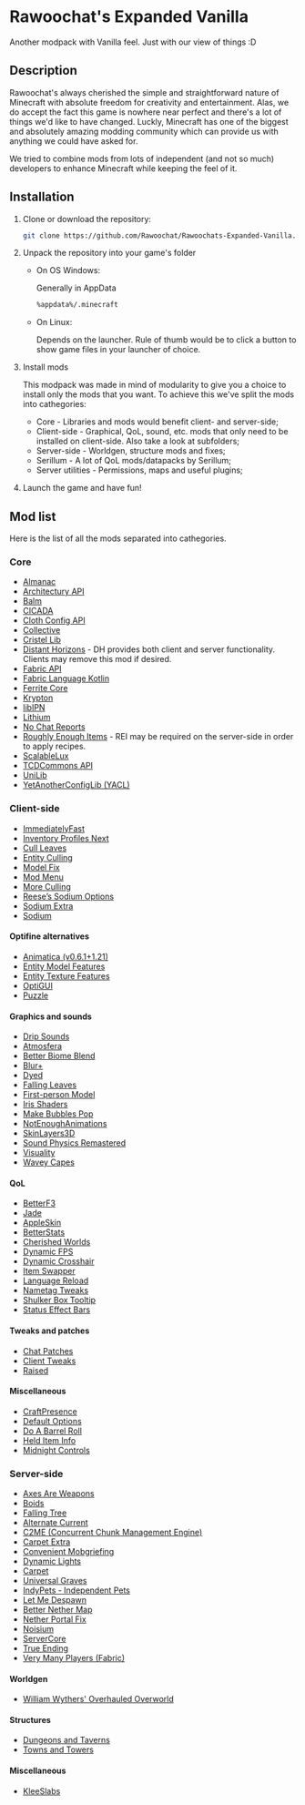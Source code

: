 # Rawoochat's Expanded Vanilla
Another modpack with Vanilla feel. Just with our view of things :D
## Description
Rawoochat's always cherished the simple and straightforward nature of Minecraft with absolute freedom for creativity and entertainment.
Alas, we do accept the fact this game is nowhere near perfect and there's a lot of things we'd like to have changed.
Luckly, Minecraft has one of the biggest and absolutely amazing modding community which can provide us with anything we could have asked for.

We tried to combine mods from lots of independent (and not so much) developers to enhance Minecraft while keeping the feel of it.

## Installation
1) Clone or download the repository:

   ```bash
   git clone https://github.com/Rawoochat/Rawoochats-Expanded-Vanilla.git
   ```
   
3) Unpack the repository into your game's folder
   
   * On OS Windows:
     
     Generally in AppData
     
     ```bash
     %appdata%/.minecraft
     ```

   * On Linux:
     
     Depends on the launcher. Rule of thumb would be to click a button to show game files in your launcher of choice.
     
5) Install mods

   This modpack was made in mind of modularity to give you a choice to install only the mods that you want.
   To achieve this we've split the mods into cathegories:
   * Core - Libraries and mods would benefit client- and server-side;
   * Client-side - Graphical, QoL, sound, etc. mods that only need to be installed on client-side. Also take a look at subfolders;
   * Server-side - Worldgen, structure mods and fixes;
   * Serillum - A lot of QoL mods/datapacks by Serillum;
   * Server utilities - Permissions, maps and useful plugins;
     
6) Launch the game and have fun!

## Mod list

Here is the list of all the mods separated into cathegories.

### Core
* [Almanac](https://modrinth.com/mod/almanac)
* [Architectury API](https://modrinth.com/mod/architectury-api)
* [Balm](https://modrinth.com/mod/balm)
* [CICADA](https://modrinth.com/mod/cicada)
* [Cloth Config API](https://modrinth.com/mod/cloth-config)
* [Collective](https://modrinth.com/mod/collective)
* [Cristel Lib](https://modrinth.com/mod/cristel-lib)
* [Distant Horizons](https://modrinth.com/mod/distanthorizons) - DH provides both client and server functionality. Clients may remove this mod if desired.
* [Fabric API](modrinth.com/mod/fabric-api)
* [Fabric Language Kotlin](https://modrinth.com/mod/fabric-language-kotlin)
* [Ferrite Core](https://modrinth.com/mod/ferrite-core)
* [Krypton](https://modrinth.com/mod/krypton)
* [libIPN](https://modrinth.com/mod/libipn)
* [Lithium](https://modrinth.com/mod/lithium)
* [No Chat Reports](https://modrinth.com/mod/no-chat-reports)
* [Roughly Enough Items](https://modrinth.com/mod/rei) - REI may be required on the server-side in order to apply recipes.
* [ScalableLux](https://modrinth.com/mod/scalablelux)
* [TCDCommons API](https://modrinth.com/mod/tcdcommons)
* [UniLib](modrinth.com/mod/unilib)
* [YetAnotherConfigLib (YACL)](https://modrinth.com/mod/yacl)

### Client-side
- [ImmediatelyFast](https://modrinth.com/mod/immediatelyfast)  
- [Inventory Profiles Next](https://modrinth.com/mod/inventory-profiles-next)  
- [Cull Leaves](https://modrinth.com/mod/cull-leaves)  
- [Entity Culling](https://modrinth.com/mod/entityculling)  
- [Model Fix](https://modrinth.com/mod/modelfix)  
- [Mod Menu](https://modrinth.com/mod/modmenu)  
- [More Culling](https://modrinth.com/mod/moreculling)  
- [Reese’s Sodium Options](https://modrinth.com/mod/reeses-sodium-options)  
- [Sodium Extra](https://modrinth.com/mod/sodium-extra)  
- [Sodium](https://modrinth.com/mod/sodium)

#### Optifine alternatives
- [Animatica (v0.6.1+1.21)](https://modrinth.com/mod/animatica)  
- [Entity Model Features](https://modrinth.com/mod/entity-model-features)  
- [Entity Texture Features](https://modrinth.com/mod/entitytexturefeatures)  
- [OptiGUI](https://modrinth.com/mod/optigui)  
- [Puzzle](https://modrinth.com/mod/puzzle)

#### Graphics and sounds
- [Drip Sounds](https://modrinth.com/mod/dripsounds)  
- [Atmosfera](https://modrinth.com/mod/atmosfera)  
- [Better Biome Blend](https://modrinth.com/mod/bbrb)  
- [Blur+](https://modrinth.com/mod/blur-plus)  
- [Dyed](https://modrinth.com/mod/dyed)  
- [Falling Leaves](https://modrinth.com/mod/fallingleaves)  
- [First-person Model](https://modrinth.com/mod/first-person-model)  
- [Iris Shaders](https://modrinth.com/mod/iris)  
- [Make Bubbles Pop](https://modrinth.com/mod/make-bubbles-pop)  
- [NotEnoughAnimations](https://modrinth.com/mod/notenoughanimations)  
- [SkinLayers3D](https://modrinth.com/mod/skinlayers3d)  
- [Sound Physics Remastered](https://modrinth.com/mod/sound-physics-remastered)  
- [Visuality](https://modrinth.com/mod/visuality)  
- [Wavey Capes](https://modrinth.com/mod/waveycapes)  

#### QoL
- [BetterF3](https://modrinth.com/mod/betterf3)  
- [Jade](https://modrinth.com/mod/jade)  
- [AppleSkin](https://modrinth.com/mod/appleskin)  
- [BetterStats](https://modrinth.com/mod/betterstats)  
- [Cherished Worlds](https://modrinth.com/mod/cherishedworlds)  
- [Dynamic FPS](https://modrinth.com/mod/dynamic-fps)  
- [Dynamic Crosshair](https://modrinth.com/mod/dynamiccrosshair)  
- [Item Swapper](https://modrinth.com/mod/itemswapper)  
- [Language Reload](https://modrinth.com/mod/language-reload)  
- [Nametag Tweaks](https://modrinth.com/mod/nametagtweaks)  
- [Shulker Box Tooltip](https://modrinth.com/mod/shulkerboxtooltip)  
- [Status Effect Bars](https://modrinth.com/mod/status-effect-bars)  

#### Tweaks and patches
- [Chat Patches](https://modrinth.com/mod/chatpatches)  
- [Client Tweaks](https://modrinth.com/mod/clienttweaks)  
- [Raised](https://modrinth.com/mod/raised)  

#### Miscellaneous
- [CraftPresence](https://modrinth.com/mod/craftpresence)  
- [Default Options](https://modrinth.com/mod/defaultoptions)  
- [Do A Barrel Roll](https://modrinth.com/mod/do-a-barrel-roll)  
- [Held Item Info](https://modrinth.com/mod/held-item-info)  
- [Midnight Controls](https://modrinth.com/mod/midnightcontrols)  

### Server-side
- [Axes Are Weapons](https://modrinth.com/mod/axesareweapons)
- [Boids](https://modrinth.com/mod/boids)
- [Falling Tree](https://modrinth.com/mod/falling-tree)
- [Alternate Current](https://modrinth.com/mod/alternate-current)
- [C2ME (Concurrent Chunk Management Engine)](https://modrinth.com/mod/c2me)
- [Carpet Extra](https://modrinth.com/mod/carpet-extra)
- [Convenient Mobgriefing](https://modrinth.com/mod/convenient-mobgriefing)
- [Dynamic Lights](https://modrinth.com/datapack/dynamic-lights)
- [Carpet](https://modrinth.com/mod/fabric-carpet)
- [Universal Graves](https://modrinth.com/mod/graves)
- [IndyPets - Independent Pets](https://modrinth.com/mod/indypets)
- [Let Me Despawn](https://modrinth.com/mod/letmedespawn)
- [Better Nether Map](https://modrinth.com/mod/nethermap)
- [Nether Portal Fix](https://modrinth.com/mod/netherportalfix)
- [Noisium](https://modrinth.com/mod/noisium)
- [ServerCore](https://modrinth.com/mod/servercore)
- [True Ending](https://modrinth.com/mod/true-ending)
- [Very Many Players (Fabric)](https://modrinth.com/mod/vmp)

#### Worldgen
- [William Wythers' Overhauled Overworld](https://modrinth.com/mod/wwoo)

#### Structures
- [Dungeons and Taverns](https://modrinth.com/mod/dungeons-and-taverns)
- [Towns and Towers](https://modrinth.com/mod/t-and-t)

#### Miscellaneous
- [KleeSlabs](https://modrinth.com/mod/kleeslabs)